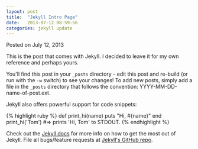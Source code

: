 ```yaml
---
layout: post
title:  "Jekyll Intro Page"
date:   2013-07-12 08:59:56
categories: jekyll update
---
```

<div class=”postmetadata”>
  Posted on <span class=”updated”>July 12, 2013</span> 
</div>

This is the post that comes with Jekyll. I decided to leave it for my own reference and perhaps yours.

You'll find this post in your `_posts` directory - edit this post and re-build (or run with the `-w` switch) to see your changes!
To add new posts, simply add a file in the `_posts` directory that follows the convention: YYYY-MM-DD-name-of-post.ext.

Jekyll also offers powerful support for code snippets:

{% highlight ruby %}
def print_hi(name)
  puts "Hi, #{name}"
end
print_hi('Tom')
#=> prints 'Hi, Tom' to STDOUT.
{% endhighlight %}

Check out the [Jekyll docs][jekyll] for more info on how to get the most out of Jekyll. File all bugs/feature requests at [Jekyll's GitHub repo][jekyll-gh].

[jekyll-gh]: https://github.com/mojombo/jekyll
[jekyll]:    http://jekyllrb.com
